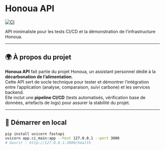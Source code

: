# Honoua API

[![CI](https://github.com/louchard/honoua_api/actions/workflows/ci.yml/badge.svg)](https://github.com/louchard/honoua_api/actions/workflows/ci.yml)

API minimaliste pour les tests CI/CD et la démonstration de l’infrastructure Honoua.

---

## 🌍 À propos du projet
**Honoua API** fait partie du projet Honoua, un assistant personnel dédié à la **décarbonation de l’alimentation**.  
Cette API sert de socle technique pour tester et démontrer l’intégration entre l’application (analyse, comparaison, suivi carbone) et les services backend.  
Elle inclut une **pipeline CI/CD** (tests automatisés, vérification base de données, artefacts de logs) pour assurer la stabilité du projet.

---

## 🚀 Démarrer en local
```bash
pip install uvicorn fastapi
uvicorn app.ci_main:app --host 127.0.0.1 --port 3000
# Ouvrir : http://127.0.0.1:3000/health

